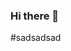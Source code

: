 ### Hi there 👋

#sadsadsad




<!--
**doniyor3534/doniyor3534** is a ✨ _special_ ✨ repository because its `README.md` (this file) appears on your GitHub profile.

sadjksadjksajdlksad
Here are some ideas to get you started:

- 🔭 I’m currently working on ...
- 🌱 I’m currently learning ...
- 👯 I’m looking to collaborate on ...
- 🤔 I’m looking for help with ...
- 💬 Ask me about ...
- 📫 How to reach me: ...
- 😄 Pronouns: ...
- ⚡ Fun fact: ...
-->
